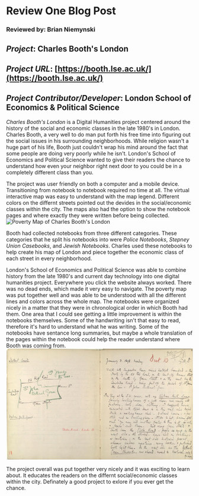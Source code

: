 # Review One Blog Post
### Reviewed by: Brian Niemynski

## *Project*: Charles Booth's London
## *Project URL*: [https://booth.lse.ac.uk/](https://booth.lse.ac.uk/)
## *Project Contributor/Developer*: London School of Economics & Political Science


*Charles Booth's London* is a Digital Humanities project centered around the history of the social and economic classes in the late 1980's in London. Charles Booth, a very well to do man put forth his free time into figuring out the social issues in his surrounding neighborhoods. While religion wasn't a huge part of his life, Booth just couldn't wrap his mind around the fact that some people are doing very poorly while he isn't. London's School of Economics and Political Science wanted to give their readers the chance to understand how even your neighbor right next door to you could be in a completely different class than you.

The project was user friendly on both a computer and a mobile device. Transitioning from notebook to notebook required no time at all. The virtual interactive map was easy to understand with the map legend. Different colors on the differnt streets pointed out the devides in the social/economic classes within the city. The maps also had the option to show the notebook pages and where exactly they were written before being collected.
![Poverty Map of Charles Booth's London](https://raw.githubusercontent.com/bniemynski/brian-niemynski-cnu/main/Charles%20Booth's%20London%20Poverty%20map.png)

Booth had collected notebooks from three different categories. These categories that he split his notebooks into were _Police Notebooks_, _Stepney Union Casebooks_, and _Jewish Notebooks_. Charles used these notebooks to help create his map of London and piece together the economic class of each street in every neighborhood.

London's School of Economics and Political Science was able to combine history from the late 1980's and current day technology into one digital humanities project. Everywhere you click the website always worked. There was no dead ends, which made it very easy to navigate. The poverty map was put together well and was able to be understood with all the different lines and colors across the whole map. The notebooks were organized nicely in a matter that they were in chronological order in which Booth had them. One area that I could see getting a little improvement is within the notebooks themselves. Some of the handwriting isn't that easy to read, therefore it's hard to understand what he was writing. Some of the notebooks have sentance long summaries, but maybe a whole translation of the pages within the notebook could help the reader understand where Booth was coming from. 
![Page from Booth's Notebook](https://github.com/bniemynski/brian-niemynski-cnu/blob/main/Charles%20Booth's%20Notebook.png?raw=true)

The project overall was put together very nicely and it was exciting to learn about. It educates the readers on the differnt social/economic classes within the city. Definately a good project to exlore if you ever get the chance.
